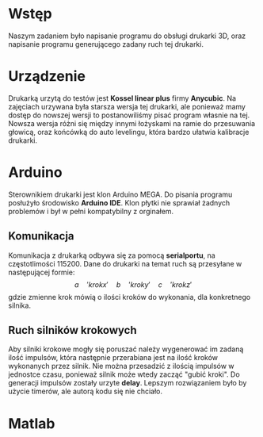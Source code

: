 # Wstęp

Naszym zadaniem było napisanie programu do obsługi drukarki 3D, oraz napisanie programu generującego zadany ruch tej drukarki.

# Urządzenie

Drukarką urzytą do testów jest **Kossel linear plus** firmy **Anycubic**. Na zajęciach urzywana była starsza wersja tej drukarki, ale ponieważ mamy dostęp do nowszej wersji to postanowiliśmy pisać program własnie na tej. Nowsza wersja różni się między innymi łożyskami na ramie do przesuwania głowicą, oraz końcówką do auto levelingu, która bardzo ułatwia kalibracje drukarki.

# Arduino

Sterownikiem drukarki jest klon Arduino MEGA. Do pisania programu posłużyło środowisko **Arduino IDE**. Klon płytki nie sprawiał żadnych problemów i był w pełni kompatybilny z orginałem.

## Komunikacja

Komunikacja z drukarką odbywa się za pomocą **serialportu**, na częstotlimości 115200. Dane do drukarki na temat ruch są przesyłane w następującej formie:
$$
a \quad 'krokx' \quad b \quad 'kroky' \quad c \quad 'krokz'
$$
gdzie zmienne krok mówią o ilości kroków do wykonania, dla konkretnego silnika.

## Ruch silników krokowych

Aby silniki krokowe mogły się poruszać należy wygenerować im zadaną ilość impulsów, która następnie przerabiana jest na ilość kroków wykonanych przez silnik. Nie można przesadzić z ilością impulsów w jednostce czasu, ponieważ silnik może wtedy zacząć "gubić kroki".  Do generacji impulsów zostały urzyte **delay**. Lepszym rozwiązaniem było by użycie timerów, ale autorą kodu się nie chciało.

# Matlab



